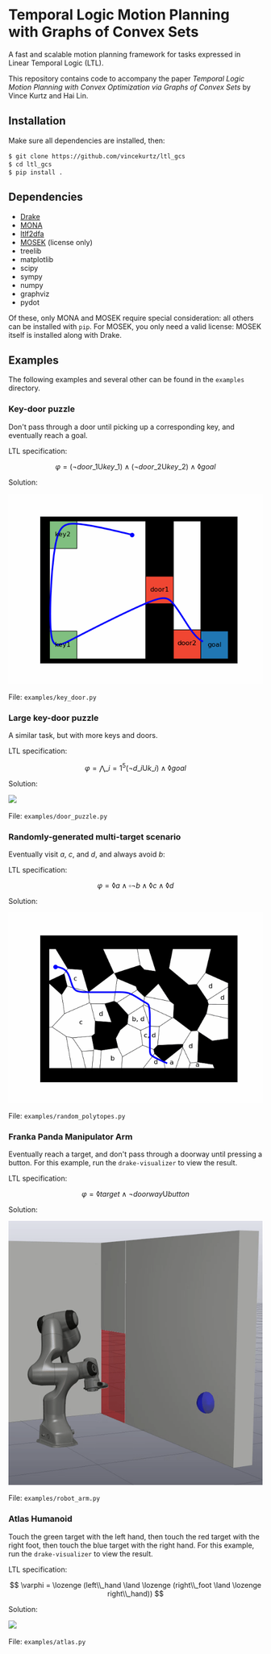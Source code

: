# Temporal Logic Motion Planning with Graphs of Convex Sets

A fast and scalable motion planning framework for tasks expressed in Linear Temporal Logic (LTL). 

This repository contains code to accompany the paper *Temporal Logic Motion
Planning with Convex Optimization via Graphs of Convex Sets* by Vince Kurtz and
Hai Lin. 

## Installation

Make sure all dependencies are installed, then:

```
$ git clone https://github.com/vincekurtz/ltl_gcs
$ cd ltl_gcs
$ pip install .
```

## Dependencies

- [Drake](https://drake.mit.edu/)
- [MONA](https://www.brics.dk/mona/download.html)
- [ltlf2dfa](https://github.com/whitemech/LTLf2DFA)
- [MOSEK](https://www.mosek.com/) (license only)
- treelib
- matplotlib
- scipy
- sympy
- numpy
- graphviz
- pydot

Of these, only MONA and MOSEK require special consideration: all others can be
installed with `pip`. For MOSEK, you only need a valid license: MOSEK itself is
installed along with Drake. 

## Examples

The following examples and several other can be found in the `examples`
directory.

### Key-door puzzle

Don't pass through a door until picking up a corresponding key, and eventually
reach a goal.

LTL specification:

$$
\varphi = (\lnot door\_1 \mathsf{U} key\_1) \land (\lnot door\_2 \mathsf{U} key\_2) \land \lozenge goal
$$

Solution:

![](media/key_door.gif)

File: `examples/key_door.py`

### Large key-door puzzle

A similar task, but with more keys and doors. 

LTL specification:

$$
\varphi = \bigwedge\_{i=1}^5 (\lnot d\_i \mathsf{U} k\_i) \land \lozenge goal
$$

Solution:

![](media/door_puzzle.gif)

File: `examples/door_puzzle.py`

### Randomly-generated multi-target scenario

Eventually visit $a$, $c$, and $d$, and always avoid $b$:

LTL specification:

$$
\varphi = \lozenge a \land \square \lnot b \land \lozenge c \land \lozenge d
$$

Solution:

![](media/random_polytopes.gif)

File: `examples/random_polytopes.py`

### Franka Panda Manipulator Arm

Eventually reach a target, and don't pass through a doorway until pressing a button. For this example, run the `drake-visualizer` to view the result. 

LTL specification:

$$
\varphi = \lozenge target \land \lnot doorway \mathsf{U} button
$$

Solution:

![](media/robot_arm.gif)

File: `examples/robot_arm.py`

### Atlas Humanoid

Touch the green target with the left hand, then touch the red target with the right foot, then touch the blue target with the right hand. For this example, run the `drake-visualizer` to view the result. 

LTL specification:

$$
\varphi = \lozenge (left\\_hand \land \lozenge (right\\_foot \land \lozenge right\\_hand))
$$

Solution:

![](media/atlas.gif)

File: `examples/atlas.py`


